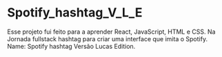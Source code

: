 # Spotify_hashtag_V_L_E
Esse projeto fui feito para a aprender React, JavaScript, HTML e CSS. Na Jornada fullstack hashtag para criar uma interface que imita o Spotify. Name: Spotify hashtag Versão Lucas Edition.
